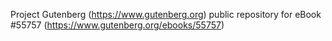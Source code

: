 Project Gutenberg (https://www.gutenberg.org) public repository for
eBook #55757 (https://www.gutenberg.org/ebooks/55757)
